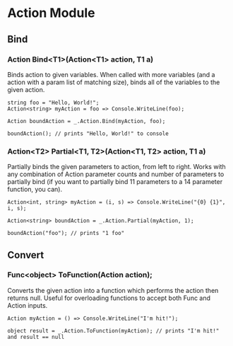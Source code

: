 # Action Module
## Bind
### Action Bind\<T1\>(Action\<T1\> action, T1 a)
Binds action to given variables. When called with more variables (and a action with a param list of matching size), binds all of the variables to the given action.
```
string foo = "Hello, World!";
Action<string> myAction = foo => Console.WriteLine(foo);

Action boundAction = _.Action.Bind(myAction, foo);

boundAction(); // prints "Hello, World!" to console
```

### Action\<T2\> Partial\<T1, T2\>(Action\<T1, T2\> action, T1 a)
Partially binds the given parameters to action, from left to right. Works with any combination of Action parameter counts and number of parameters to partially bind (if you want to partially bind 11 parameters to a 14 parameter function, you can).
```
Action<int, string> myAction = (i, s) => Console.WriteLine("{0} {1}", i, s);

Action<string> boundAction = _.Action.Partial(myAction, 1);

boundAction("foo"); // prints "1 foo"
```

## Convert
### Func\<object\> ToFunction(Action action);
Converts the given action into a function which performs the action then returns null. Useful for overloading functions to accept both Func and Action inputs.
```
Action myAction = () => Console.WriteLine("I'm hit!");

object result = _.Action.ToFunction(myAction); // prints "I'm hit!" and result == null
```
